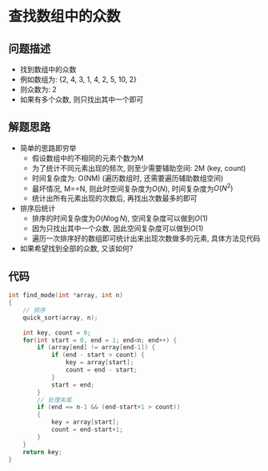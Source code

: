 # 查找数组中的众数

## 问题描述

- 找到数组中的众数
- 例如数组为: {2, 4, 3, 1, 4, 2, 5, 10, 2}
- 则众数为: 2
- 如果有多个众数, 则只找出其中一个即可

## 解题思路

- 简单的思路即穷举
    - 假设数组中的不相同的元素个数为M
    - 为了统计不同元素出现的频次, 则至少需要辅助空间: 2M (key, count)
    - 时间复杂度为: O(NM) (遍历数组时, 还需要遍历辅助数组空间)
    - 最坏情况, M==N, 则此时空间复杂度为$O(N)$, 时间复杂度为$O(N^2)$
    - 统计出所有元素出现的次数后, 再找出次数最多的即可
- 排序后统计
    - 排序的时间复杂度为$O(N \log N)$, 空间复杂度可以做到$O(1)$
    - 因为只找出其中一个众数, 因此空间复杂度可以做到$O(1)$
    - 遍历一次排序好的数组即可统计出来出现次数做多的元素, 具体方法见代码
- 如果希望找到全部的众数, 又该如何?

## 代码

```C
int find_mode(int *array, int n)
{
    // 排序
    quick_sort(array, n);
    
    int key, count = 0;
    for(int start = 0, end = 1; end<n; end++) {
        if (array[end] != array[end-1]) {
            if (end - start > count) {
                key = array[start];
                count = end - start;
            }
            start = end;
        }
        // 处理末尾
        if (end == n-1 && (end-start+1 > count))
        {
            key = array[start];
            count = end-start+1;
        }
    }
    return key;
}
```
